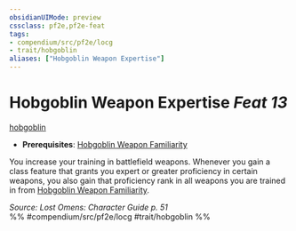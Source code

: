 ```yaml
---
obsidianUIMode: preview
cssclass: pf2e,pf2e-feat
tags:
- compendium/src/pf2e/locg
- trait/hobgoblin
aliases: ["Hobgoblin Weapon Expertise"]
---
```

# Hobgoblin Weapon Expertise  *Feat 13*  
[hobgoblin](../../Rules/traits/hobgoblin-locg.md)  

- **Prerequisites**: [Hobgoblin Weapon Familiarity](hobgoblin-weapon-familiarity-locg.md)

You increase your training in battlefield weapons. Whenever you gain a class feature that grants you expert or greater proficiency in certain weapons, you also gain that proficiency rank in all weapons you are trained in from [Hobgoblin Weapon Familiarity](hobgoblin-weapon-familiarity-locg.md).

*Source: Lost Omens: Character Guide p. 51*  
%% #compendium/src/pf2e/locg #trait/hobgoblin %%